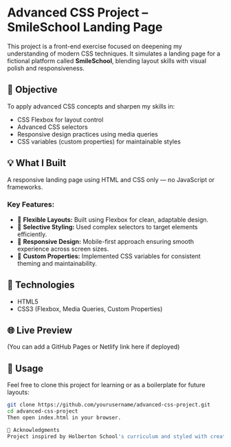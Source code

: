 # Advanced CSS Project – SmileSchool Landing Page

This project is a front-end exercise focused on deepening my understanding of modern CSS techniques. It simulates a landing page for a fictional platform called **SmileSchool**, blending layout skills with visual polish and responsiveness.

## 🚀 Objective

To apply advanced CSS concepts and sharpen my skills in:

- CSS Flexbox for layout control
- Advanced CSS selectors
- Responsive design practices using media queries
- CSS variables (custom properties) for maintainable styles

## 💡 What I Built

A responsive landing page using HTML and CSS only — no JavaScript or frameworks.

### Key Features:

- 📐 **Flexible Layouts:** Built using Flexbox for clean, adaptable design.
- 🎯 **Selective Styling:** Used complex selectors to target elements efficiently.
- 📱 **Responsive Design:** Mobile-first approach ensuring smooth experience across screen sizes.
- 🎨 **Custom Properties:** Implemented CSS variables for consistent theming and maintainability.

## 🧱 Technologies

- HTML5
- CSS3 (Flexbox, Media Queries, Custom Properties)

## 🌐 Live Preview

(You can add a GitHub Pages or Netlify link here if deployed)

## 📝 Usage

Feel free to clone this project for learning or as a boilerplate for future layouts:

```bash
git clone https://github.com/yourusername/advanced-css-project.git
cd advanced-css-project
Then open index.html in your browser.

🙌 Acknowledgments
Project inspired by Holberton School's curriculum and styled with creativity.
